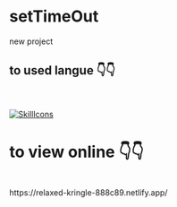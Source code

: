 # setTimeOut
new project

<h2>to used langue 👇👇</h2>
<br/>


[![SkillIcons](https://skillicons.dev/icons?i=html,js)](https://skillicons.dev)<br/>



<h1>to view online 👇👇</h1>
<br/>
https://relaxed-kringle-888c89.netlify.app/
